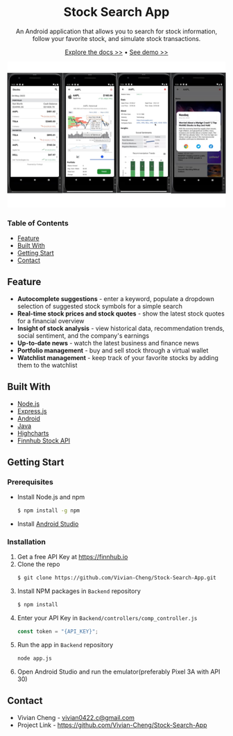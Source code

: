 <h1 style="text-align: center;">Stock Search App</h1>
<p style="text-align: center;">
 An Android application that allows you to search for stock information, follow your favorite stock, and simulate stock transactions.   
</p>
<p style="text-align: center;">
   <a href="https://github.com/Vivian-Cheng/Stock-Search-App">Explore the docs >></a> • 
    <a href="https://youtu.be/mjExpHsQNAg">See demo >></a>
</p>

![](/image/cover.png)

### Table of Contents
* [Feature](#Feature)
* [Built With](#Built-With)
* [Getting Start](#Getting-Start)
* [Contact](#Contact)

## Feature
* **Autocomplete suggestions** - enter a keyword, populate a dropdown selection of suggested stock symbols for a simple search
* **Real-time stock prices and stock quotes** - show the latest stock quotes for a financial overview
* **Insight of stock analysis** - view historical data, recommendation trends, social sentiment, and the company's earnings
* **Up-to-date news** - watch the latest business and finance news
* **Portfolio management** - buy and sell stock through a virtual wallet
* **Watchlist management** - keep track of your favorite stocks by adding them to the watchlist

## Built With
- [Node.js](https://nodejs.org/en/)
- [Express.js](https://expressjs.com)
- [Android](https://developer.android.com/studio/)
- [Java](https://www.java.com/)
- [Highcharts](https://www.highcharts.com)
- [Finnhub Stock API](https://finnhub.io)

## Getting Start

### Prerequisites
* Install Node.js and npm
    ```sh
    $ npm install -g npm
    ```
* Install [Android Studio](https://developer.android.com/studio/index.html)
### Installation
1. Get a free API Key at https://finnhub.io
2. Clone the repo
    ```sh
    $ git clone https://github.com/Vivian-Cheng/Stock-Search-App.git
    ```
3. Install NPM packages in `Backend` repository
    ```sh
    $ npm install
    ```
4. Enter your API Key in `Backend/controllers/comp_controller.js`
    ```js
    const token = "{API_KEY}";
    ```
5. Run the app in `Backend` repository
    ```sh
    node app.js
    ```
6. Open Android Studio and run the emulator(preferably Pixel 3A with API 30)
## Contact
* Vivian Cheng - vivian0422.c@gmail.com
* Project Link - https://github.com/Vivian-Cheng/Stock-Search-App
